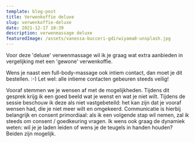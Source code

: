 ```yaml
---
template: blog-post
title: Verwenkoffie deluxe
slug: verwenkoffie-deluxe
date: 2021-12-17 10:39
description: verwenmassage deluxe
featuredImage: /assets/vanessa-bucceri-gdirwiyama8-unsplash.jpg
---
```

Voor deze 'deluxe' verwenmassage wil ik je graag wat extra aanbieden in vergelijking met een 'gewone' verwenkoffie.

Wens je naast een full-body-massage ook intiem contact, dan moet je dit bestellen. :-) Let wel: alle intieme contacten gebeuren steeds veilig!

Vooraf stemmen we je wensen af met de mogelijkheden. Tijdens dit gesprek krijg ik een goed beeld wat je wenst en wat je niet wilt. Tijdens de sessie beschouw ik deze als niet vastgebeteild: het kan zijn dat je vooraf wensen had, die je niet meer wilt en omgekeerd. Communicatie is hierbij belangrijk en consent primordiaal: als ik een volgende stap wil nemen, zal ik steeds om consent / goedkeuring vragen. Ik wens ook graag de dynamiek weten: wil je je laden leiden of wens je de teugels in handen houden? Beiden zijn mogelijk.
